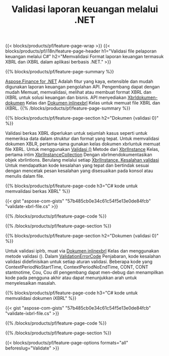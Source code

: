 ﻿---
title: Validasi laporan keuangan melalui .NET
url: /id/net/validate/
description:  C# kode untuk memvalidasi laporan keuangan di XBRL dan iXBRL file melalui perpustakaan .NET.
---
{{< blocks/products/pf/feature-page-wrap >}}
{{< blocks/products/pf/i18n/feature-page-header h1="Validasi file pelaporan keuangan melalui C#" h2="Memvalidasi Format laporan keuangan termasuk XBRL dan iXBRL dalam aplikasi berbasis .NET." >}}

{{% blocks/products/pf/feature-page-summary %}}

[Aspose.Finance for .NET](https://products.aspose.com/finance/net/) Adalah fitur yang kaya, extensible dan mudah digunakan laporan keuangan pengolahan API. Pengembang dapat dengan mudah Memuat, memvalidasi, melihat atau membuat format XBRL dan iXBRL untuk solusi keuangan dan bisnis. API menyediakan [Xbrldokumen-dokumen](https://apireference.aspose.com/finance/net/aspose.finance.xbrl/xbrldocument) Kelas dan  [Dokumen inlinexbrl](https://apireference.aspose.com/finance/net/aspose.finance.xbrl.inline/inlinexbrldocument) Kelas untuk memuat file XBRL dan iXBRL.
{{% /blocks/products/pf/feature-page-summary %}}

{{% blocks/products/pf/feature-page-section h2="Dokumen {validasi 0}" %}}

Validasi berkas XBRL diperlukan untuk sejumlah kasus seperti untuk memeriksa data dalam struktur dan format yang tepat. Untuk memvalidasi dokumen XBLR, pertama-tama gunakan kelas dokumen xbrluntuk memuat file XBRL. Untuk menggunakan [Validasi ()](https://apireference.aspose.com/finance/net/aspose.finance.xbrl/xbrlinstance/methods/validate) Metode dari [XbrlInstance](https://apireference.aspose.com/finance/net/aspose.finance.xbrl/xbrlinstance) Kelas, pertama intim [XbrlInstanceCollection](https://apireference.aspose.com/finance/net/aspose.finance.xbrl/xbrlinstancecollection) Dengan xbrlmendokumentasikan objek xbrlintions. Berulang melalui setiap [XbrlInstance. Kesalahan validasi](https://apireference.aspose.com/finance/net/aspose.finance.xbrl/xbrlinstance/properties/validationerrors) Untuk mendapatkan kode kesalahan yang tepat dan bertindak sesuai dengan mencetak pesan kesalahan yang disesuaikan pada konsol atau menulis dalam file.

{{% blocks/products/pf/feature-page-code h3="C# kode untuk memvalidasi berkas XBRL" %}}

{{< gist "aspose-com-gists" "57b485cb0e34c61c54f5e13e0de84fcb" "validate-xbrl-file.cs" >}} 

{{% /blocks/products/pf/feature-page-code %}}

{{% /blocks/products/pf/feature-page-section %}}

{{% blocks/products/pf/feature-page-section h2="Dokumen {validasi 0}" %}}

Untuk validasi iplrb, muat via [Dokumen inlinexbrl](https://apireference.aspose.com/finance/net/aspose.finance.xbrl.inline/inlinexbrldocument) Kelas dan menggunakan metode validasi (). Dalam [ValidationErrorCode](https://apireference.aspose.com/finance/net/aspose.finance.xbrl.validator/validationerrorcode) Penjabaran, kode kesalahan validasi didefinisikan untuk setiap aturan validasi. Beberapa kode yang ContextPeriodNoStartTime, ContextPeriodNoEndTime, CONT, CONT stantnotime, Cou, Cou dll pengembang dapat men-debug dan menampilkan kode pada pengguna akhir atau dapat menunjukkan arah untuk menyelesaikan masalah.

{{% blocks/products/pf/feature-page-code h3="C# kode untuk memvalidasi dokumen iXBRL" %}}

{{< gist "aspose-com-gists" "57b485cb0e34c61c54f5e13e0de84fcb" "validate-ixbrl-file.cs" >}}

{{% /blocks/products/pf/feature-page-code %}}

{{% /blocks/products/pf/feature-page-section %}}

{{< blocks/products/pf/feature-page-options formats="all" beforeslug="Validate" >}}